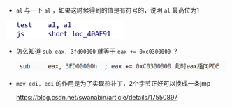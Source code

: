 +  `al` 与一下 `al` ，如果这时候得到的值是有符号的，说明 `al` 最高位为1

  ![image-20201129153059389](https://raw.githubusercontent.com/smallzhong/picgo-pic-bed/master/image-20201129153059389.png)

+ 怎么知道 `sub eax, 3fd00000` 就等于 `eax += 0xc0300000` ？

  ![image-20201129161224087](https://raw.githubusercontent.com/smallzhong/picgo-pic-bed/master/image-20201129161224087.png)



+ `mov edi, edi` 的作用是为了实现热补丁，2个字节正好可以换成一条jmp

  https://blog.csdn.net/swanabin/article/details/17550897